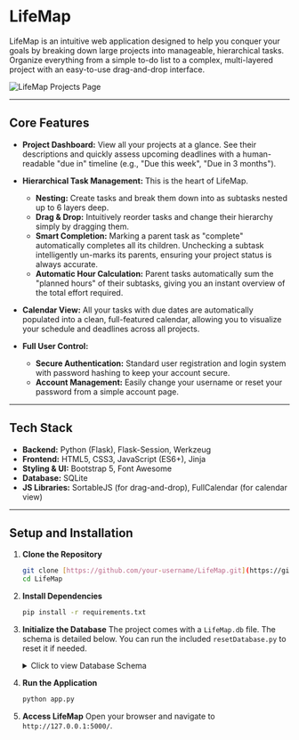 # LifeMap
LifeMap is an intuitive web application designed to help you conquer your goals by breaking down large projects into manageable, hierarchical tasks. Organize everything from a simple to-do list to a complex, multi-layered project with an easy-to-use drag-and-drop interface.

![LifeMap Projects Page](https://imgur.com/a/QiaV9wq) <!-- It's recommended to replace this with a real screenshot or GIF of your application in action! -->

---

## Core Features

* **Project Dashboard:** View all your projects at a glance. See their descriptions and quickly assess upcoming deadlines with a human-readable "due in" timeline (e.g., "Due this week", "Due in 3 months").

* **Hierarchical Task Management:** This is the heart of LifeMap.
    * **Nesting:** Create tasks and break them down into as subtasks nested up to 6 layers deep.
    * **Drag & Drop:** Intuitively reorder tasks and change their hierarchy simply by dragging them.
    * **Smart Completion:** Marking a parent task as "complete" automatically completes all its children. Unchecking a subtask intelligently un-marks its parents, ensuring your project status is always accurate.
    * **Automatic Hour Calculation:** Parent tasks automatically sum the "planned hours" of their subtasks, giving you an instant overview of the total effort required.

* **Calendar View:** All your tasks with due dates are automatically populated into a clean, full-featured calendar, allowing you to visualize your schedule and deadlines across all projects.

* **Full User Control:**
    * **Secure Authentication:** Standard user registration and login system with password hashing to keep your account secure.
    * **Account Management:** Easily change your username or reset your password from a simple account page.

---

## Tech Stack

* **Backend:** Python (Flask), Flask-Session, Werkzeug
* **Frontend:** HTML5, CSS3, JavaScript (ES6+), Jinja
* **Styling & UI:** Bootstrap 5, Font Awesome
* **Database:** SQLite
* **JS Libraries:** SortableJS (for drag-and-drop), FullCalendar (for calendar view)

---

## Setup and Installation

1.  **Clone the Repository**
    ```bash
    git clone [https://github.com/your-username/LifeMap.git](https://github.com/wayworm/LifeMap.git)
    cd LifeMap
    ```

2.  **Install Dependencies**
    ```bash
    pip install -r requirements.txt
    ```

3.  **Initialize the Database**
    The project comes with a `LifeMap.db` file. The schema is detailed below. You can run the included `resetDatabase.py` to reset it if needed.

    <details>
    <summary>Click to view Database Schema</summary>

    **Users Table**
    ```sql
    CREATE TABLE IF NOT EXISTS users (
        user_id INTEGER PRIMARY KEY AUTOINCREMENT,
        username TEXT NOT NULL UNIQUE,
        email TEXT UNIQUE,
        password_hash TEXT NOT NULL
    );
    ```

    **Projects Table**
    ```sql
    CREATE TABLE IF NOT EXISTS projects (
        project_id INTEGER PRIMARY KEY AUTOINCREMENT,
        user_id INTEGER NOT NULL,
        name TEXT NOT NULL,
        description TEXT,
        start_date TEXT,
        end_date TEXT,
        FOREIGN KEY (user_id) REFERENCES users (user_id)
    );
    ```

    **Work Items Table (Tasks & Subtasks)**
    ```sql
    CREATE TABLE IF NOT EXISTS work_items (
        item_id INTEGER PRIMARY KEY AUTOINCREMENT,
        project_id INTEGER NOT NULL,
        parent_item_id INTEGER,
        name TEXT NOT NULL,
        description TEXT,
        due_date TEXT,
        is_completed INTEGER DEFAULT 0,
        planned_hours REAL,
        display_order INTEGER,
        is_minimized INTEGER DEFAULT 0,
        google_calendar_event_id TEXT,
        FOREIGN KEY (project_id) REFERENCES projects (project_id) ON DELETE CASCADE,
        FOREIGN KEY (parent_item_id) REFERENCES work_items (item_id) ON DELETE CASCADE
    );
    ```
    </details>

4.  **Run the Application**
    ```bash
    python app.py
    ```

5.  **Access LifeMap**
    Open your browser and navigate to `http://127.0.0.1:5000/`.


